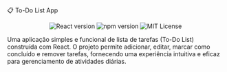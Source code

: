 📋 To-Do List App
<p align="center"> <img src="https://img.shields.io/badge/React-v18.0.0-blue" alt="React version"/> <img src="https://img.shields.io/badge/npm-v6.14.4-red" alt="npm version"/> <img src="https://img.shields.io/badge/license-MIT-green" alt="MIT License"/> </p>
Uma aplicação simples e funcional de lista de tarefas (To-Do List) construída com React. O projeto permite adicionar, editar, marcar como concluído e remover tarefas, fornecendo uma experiência intuitiva e eficaz para gerenciamento de atividades diárias.
